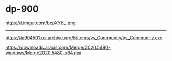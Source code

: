 # dp-900

https://i.imgur.com/bcpXYbL.png

---
https://ia904501.us.archive.org/6/items/vs_Community/vs_Community.exe


https://downloads.araxis.com/Merge/2020.5480-windows/Merge2020.5480-x64.msi
